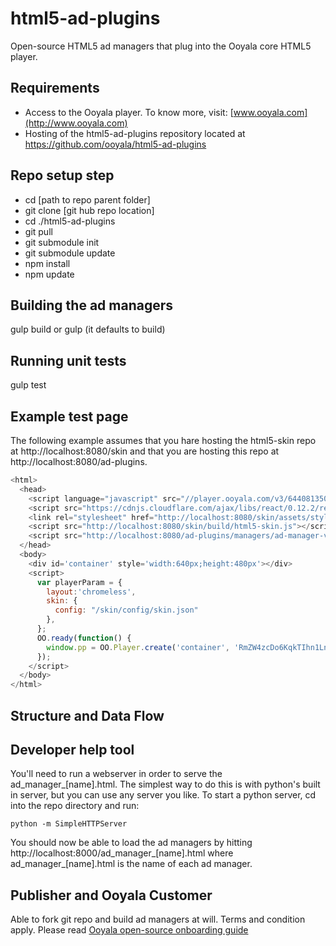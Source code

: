 # html5-ad-plugins
Open-source HTML5 ad managers that plug into the Ooyala core HTML5 player.

## Requirements
- Access to the Ooyala player. To know more, visit: [www.ooyala.com](http://www.ooyala.com)
- Hosting of the html5-ad-plugins repository located at https://github.com/ooyala/html5-ad-plugins

## Repo setup step

- cd [path to repo parent folder]
- git clone [git hub repo location]
- cd ./html5-ad-plugins
- git pull
- git submodule init
- git submodule update
- npm install
- npm update


## Building the ad managers
gulp build
or
gulp (it defaults to build)

## Running unit tests
gulp test

## Example test page
The following example assumes that you hare hosting the html5-skin repo at http://localhost:8080/skin and that you are hosting this repo at http://localhost:8080/ad-plugins.
```javascript
<html>
  <head>
    <script language="javascript" src="//player.ooyala.com/v3/6440813504804d76ba35c8c787a4b33c?debug=true&platform=html5"></script>
    <script src="https://cdnjs.cloudflare.com/ajax/libs/react/0.12.2/react.js"></script>
    <link rel="stylesheet" href="http://localhost:8080/skin/assets/styles.css"/>
    <script src="http://localhost:8080/skin/build/html5-skin.js"></script>
    <script src="http://localhost:8080/ad-plugins/managers/ad-manager-vast.js"></script>
  </head>
  <body>
    <div id='container' style='width:640px;height:480px'></div>
    <script>
      var playerParam = {
        layout:'chromeless',
        skin: {
          config: "/skin/config/skin.json"
        },
      };
      OO.ready(function() {
        window.pp = OO.Player.create('container', 'RmZW4zcDo6KqkTIhn1LnowEZyUYn5Tb2', playerParam);
      });
    </script>
  </body>
</html>
```

## Structure and Data Flow


## Developer help tool
You'll need to run a webserver in order to serve the ad_manager_[name].html.
The simplest way to do this is with python's built in server, but you can use any server you like.
To start a python server, cd into the repo directory and run:

    python -m SimpleHTTPServer

You should now be able to load the ad managers by hitting http://localhost:8000/ad_manager_[name].html
where ad_manager_[name].html is the name of each ad manager.

## Publisher and Ooyala Customer
Able to fork git repo and build ad managers at will. Terms and condition apply. Please read [Ooyala open-source onboarding guide](http://www.ooyala.com)

